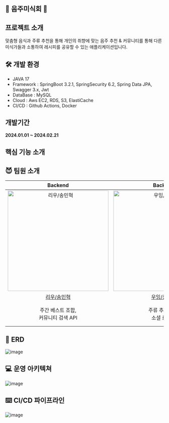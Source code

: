 ## 🍷 음주미식회 🍷

## 프로젝트 소개

맞춤형 음식과 주류 추천을 통해 개인의 취향에 맞는 음주 추천 &  커뮤니티를 통해 다른 미식가들과 소통하여 레시피를 공유할 수 있는 애플리케이션입니다.

## 🛠️ 개발 환경

* JAVA 17
* Framework : SpringBoot 3.2.1, SpringSecurity 6.2, Spring Data JPA, Swagger 3.x, Jwt
* DataBase : MySQL
* Cloud : Aws EC2, RDS, S3, ElastiCache
* CI/CD : Github Actions, Docker

## 개발기간
**2024.01.01 ~ 2024.02.21**

## 핵심 기능 소개

## 😈 팀원 소개
|                                        Backend                                         |                                        Backend                                         |               Backend                |                                        Backend                                         |                                        Backend                                         |
|:--------------------------------------------------------------------------------------:|:--------------------------------------------------------------------------------------:|:------------------------------------:|:--------------------------------------------------------------------------------------:|:--------------------------------------------------------------------------------------:|
| <img src="https://avatars.githubusercontent.com/u/125117389?v=4" width=320px alt="리우/송민혁"/> | <img src="https://avatars.githubusercontent.com/u/32007781?v=4" width=320px alt="우잉/정성훈"/>| <img src="https://avatars.githubusercontent.com/u/101540728?v=4" width=320px alt="블루/이서현"/> | <img src="https://avatars.githubusercontent.com/u/103489352?v=4" width=320px alt="카일로/김현경"/> | <img src="https://avatars.githubusercontent.com/u/99794552?v=4" width=320px alt="메이슨/공준우"/> |
|                          [리우/송민혁](https://github.com/minhyeokDev)                           |                          [우잉/정성훈](https://github.com/wooing1084)                          |   [블루/이서현](https://github.com/Blue-hyeon)                           |                           [카일로/김현겸](https://github.com/kylo-dev)                           |                          [메이슨/공준우](https://github.com/YASICJUNWOO)                            | 
|주간 베스트 조합, </br> 커뮤니티 검색 API | 주류 추천 API, </br> 소셜 로그인 | 메인 커뮤니티 페이지, </br> 마이 페이지 API, </br> 소셜 로그인 | 오늘의 조합 API, </br> 소셜 로그인 | 레시피북 API |

## 💽 ERD
![image](https://github.com/UMC5th-DrinkingGourmet/dg-BackEnd/assets/103489352/e191536d-257f-49e1-a7dd-5d1996cebb17)

## 💻 운영 아키텍쳐
![image](https://github.com/UMC5th-DrinkingGourmet/dg-BackEnd/assets/125117389/db0fb0c0-ad83-4509-be6a-94487a5f239b)

## ⌨️ CI/CD 파이프라인
![image](https://github.com/UMC5th-DrinkingGourmet/dg-BackEnd/assets/125117389/0e1bb992-73fa-4d4d-8c6d-327fc2d87d96)
